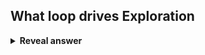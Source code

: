 ## What loop drives Exploration
<details>
<summary><b>Reveal answer</b></summary>
Build-measure-learn loop
</details>
